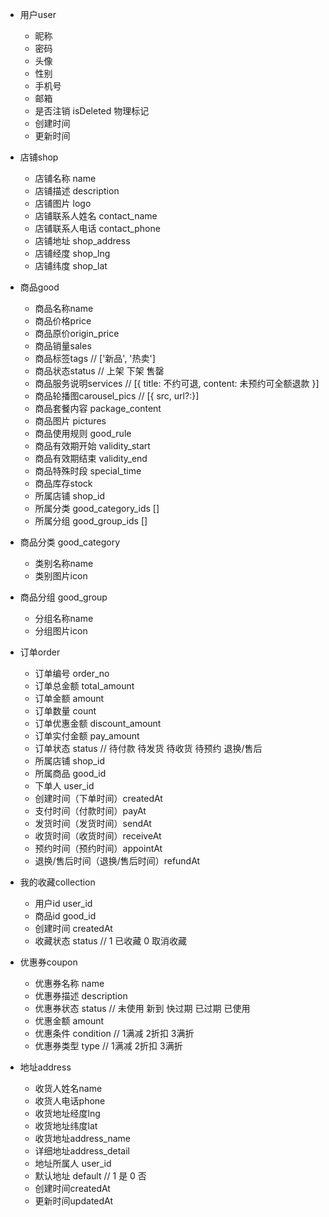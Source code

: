 - 用户user

  - 昵称
  - 密码
  - 头像
  - 性别
  - 手机号
  - 邮箱
  - 是否注销 isDeleted 物理标记
  - 创建时间
  - 更新时间

- 店铺shop

  - 店铺名称 name
  - 店铺描述 description
  - 店铺图片 logo
  - 店铺联系人姓名 contact_name
  - 店铺联系人电话 contact_phone
  - 店铺地址 shop_address
  - 店铺经度 shop_lng
  - 店铺纬度 shop_lat

- 商品good

  - 商品名称name
  - 商品价格price
  - 商品原价origin_price
  - 商品销量sales
  - 商品标签tags // ['新品', '热卖']
  - 商品状态status // 上架 下架 售罄
  - 商品服务说明services // [{ title: 不约可退, content: 未预约可全额退款 }]
  - 商品轮播图carousel_pics // [{ src, url?:}]
  - 商品套餐内容 package_content
  - 商品图片 pictures
  - 商品使用规则 good_rule
  - 商品有效期开始 validity_start
  - 商品有效期结束 validity_end
  - 商品特殊时段 special_time
  - 商品库存stock
  - 所属店铺 shop_id
  - 所属分类 good_category_ids []
  - 所属分组 good_group_ids []

- 商品分类 good_category

  - 类别名称name
  - 类别图片icon
  <!-- 父级分类 parent_id -->

- 商品分组 good_group

  - 分组名称name
  - 分组图片icon

- 订单order

  - 订单编号 order_no
  - 订单总金额 total_amount
  - 订单金额 amount
  - 订单数量 count
  - 订单优惠金额 discount_amount
  - 订单实付金额 pay_amount
  - 订单状态 status // 待付款 待发货 待收货 待预约 退换/售后
  - 所属店铺 shop_id
  - 所属商品 good_id
  - 下单人 user_id
  - 创建时间（下单时间）createdAt
  - 支付时间（付款时间）payAt
  - 发货时间（发货时间）sendAt
  - 收货时间（收货时间）receiveAt
  - 预约时间（预约时间）appointAt
  - 退换/售后时间（退换/售后时间）refundAt

- 我的收藏collection

  - 用户id user_id
  - 商品id good_id
  - 创建时间 createdAt
  - 收藏状态 status // 1 已收藏 0 取消收藏

- 优惠券coupon

  - 优惠券名称 name
  - 优惠券描述 description
  - 优惠券状态 status // 未使用 新到 快过期 已过期 已使用
  - 优惠金额 amount
  - 优惠条件 condition // 1满减 2折扣 3满折
  - 优惠券类型 type // 1满减 2折扣 3满折

- 地址address
  - 收货人姓名name
  - 收货人电话phone
  - 收货地址经度lng
  - 收货地址纬度lat
  - 收货地址address_name
  - 详细地址address_detail
  - 地址所属人 user_id
  - 默认地址 default // 1 是 0 否
  - 创建时间createdAt
  - 更新时间updatedAt
